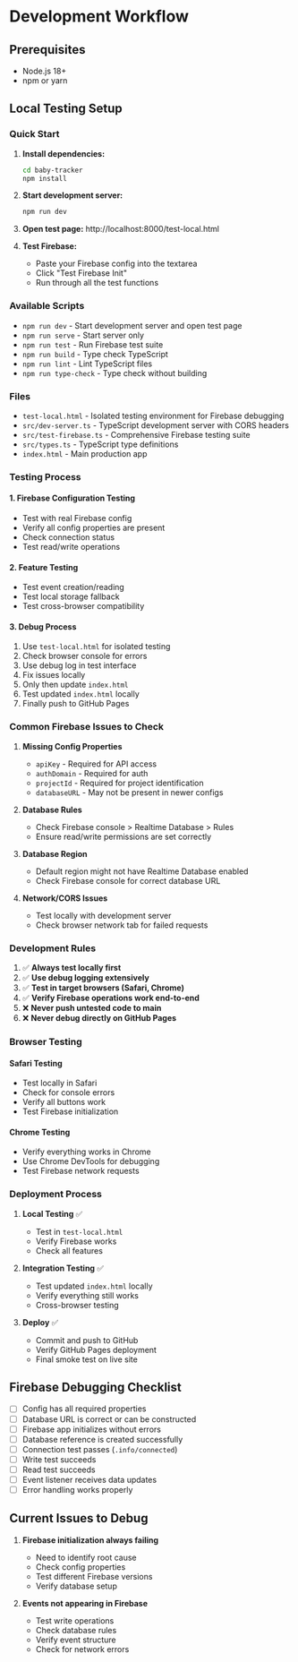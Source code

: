 # Development Workflow

## Prerequisites
- Node.js 18+ 
- npm or yarn

## Local Testing Setup

### Quick Start
1. **Install dependencies:**
   ```bash
   cd baby-tracker
   npm install
   ```

2. **Start development server:**
   ```bash
   npm run dev
   ```
   
3. **Open test page:** http://localhost:8000/test-local.html

4. **Test Firebase:**
   - Paste your Firebase config into the textarea
   - Click "Test Firebase Init"
   - Run through all the test functions

### Available Scripts
- `npm run dev` - Start development server and open test page
- `npm run serve` - Start server only
- `npm run test` - Run Firebase test suite
- `npm run build` - Type check TypeScript
- `npm run lint` - Lint TypeScript files
- `npm run type-check` - Type check without building

### Files
- `test-local.html` - Isolated testing environment for Firebase debugging
- `src/dev-server.ts` - TypeScript development server with CORS headers
- `src/test-firebase.ts` - Comprehensive Firebase testing suite
- `src/types.ts` - TypeScript type definitions
- `index.html` - Main production app

### Testing Process

#### 1. Firebase Configuration Testing
- Test with real Firebase config
- Verify all config properties are present
- Check connection status
- Test read/write operations

#### 2. Feature Testing
- Test event creation/reading
- Test local storage fallback
- Test cross-browser compatibility

#### 3. Debug Process
1. Use `test-local.html` for isolated testing
2. Check browser console for errors
3. Use debug log in test interface
4. Fix issues locally
5. Only then update `index.html`
6. Test updated `index.html` locally
7. Finally push to GitHub Pages

### Common Firebase Issues to Check

1. **Missing Config Properties**
   - `apiKey` - Required for API access
   - `authDomain` - Required for auth
   - `projectId` - Required for project identification
   - `databaseURL` - May not be present in newer configs

2. **Database Rules**
   - Check Firebase console > Realtime Database > Rules
   - Ensure read/write permissions are set correctly

3. **Database Region**
   - Default region might not have Realtime Database enabled
   - Check Firebase console for correct database URL

4. **Network/CORS Issues**
   - Test locally with development server
   - Check browser network tab for failed requests

### Development Rules

1. ✅ **Always test locally first**
2. ✅ **Use debug logging extensively**  
3. ✅ **Test in target browsers (Safari, Chrome)**
4. ✅ **Verify Firebase operations work end-to-end**
5. ❌ **Never push untested code to main**
6. ❌ **Never debug directly on GitHub Pages**

### Browser Testing

#### Safari Testing
- Test locally in Safari
- Check for console errors
- Verify all buttons work
- Test Firebase initialization

#### Chrome Testing  
- Verify everything works in Chrome
- Use Chrome DevTools for debugging
- Test Firebase network requests

### Deployment Process

1. **Local Testing** ✅
   - Test in `test-local.html`
   - Verify Firebase works
   - Check all features

2. **Integration Testing** ✅
   - Test updated `index.html` locally
   - Verify everything still works
   - Cross-browser testing

3. **Deploy** ✅
   - Commit and push to GitHub
   - Verify GitHub Pages deployment
   - Final smoke test on live site

## Firebase Debugging Checklist

- [ ] Config has all required properties
- [ ] Database URL is correct or can be constructed
- [ ] Firebase app initializes without errors
- [ ] Database reference is created successfully  
- [ ] Connection test passes (`.info/connected`)
- [ ] Write test succeeds
- [ ] Read test succeeds
- [ ] Event listener receives data updates
- [ ] Error handling works properly

## Current Issues to Debug

1. **Firebase initialization always failing**
   - Need to identify root cause
   - Check config properties
   - Test different Firebase versions
   - Verify database setup

2. **Events not appearing in Firebase**
   - Test write operations
   - Check database rules
   - Verify event structure
   - Check for network errors